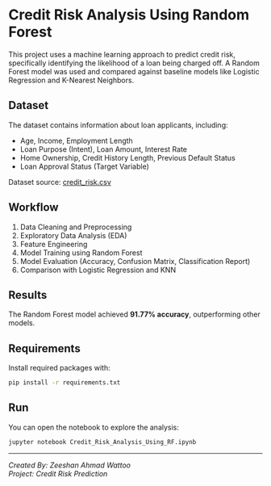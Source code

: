 # Credit Risk Analysis Using Random Forest

This project uses a machine learning approach to predict credit risk, specifically identifying the likelihood of a loan being charged off. A Random Forest model was used and compared against baseline models like Logistic Regression and K-Nearest Neighbors.

## Dataset

The dataset contains information about loan applicants, including:
- Age, Income, Employment Length
- Loan Purpose (Intent), Loan Amount, Interest Rate
- Home Ownership, Credit History Length, Previous Default Status
- Loan Approval Status (Target Variable)

Dataset source: [credit_risk.csv](./credit_risk.csv)

## Workflow

1. Data Cleaning and Preprocessing
2. Exploratory Data Analysis (EDA)
3. Feature Engineering
4. Model Training using Random Forest
5. Model Evaluation (Accuracy, Confusion Matrix, Classification Report)
6. Comparison with Logistic Regression and KNN

## Results

The Random Forest model achieved **91.77% accuracy**, outperforming other models.

## Requirements

Install required packages with:

```bash
pip install -r requirements.txt
```

## Run

You can open the notebook to explore the analysis:

```bash
jupyter notebook Credit_Risk_Analysis_Using_RF.ipynb
```

---

*Created By: Zeeshan Ahmad Wattoo*  
*Project: Credit Risk Prediction*

